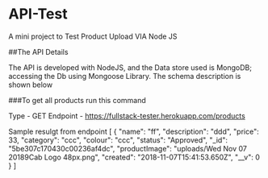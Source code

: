 # API-Test
A mini project to Test Product Upload VIA Node JS

##The API Details

The API is developed with NodeJS, and the Data store used is MongoDB; accessing the Db using Mongoose Library. The schema description is shown below

###To get all products run this command

Type - GET
Endpoint - https://fullstack-tester.herokuapp.com/products

Sample resulgt from endpoint
[
{
"name": "ff",
"description": "ddd",
"price": 33,
"category": "ccc",
"colour": "ccc",
"status": "Approved",
"_id": "5be307c170430c00236af4dc",
"productImage": "uploads/Wed Nov 07 20189Cab Logo 48px.png",
"created": "2018-11-07T15:41:53.650Z",
"__v": 0
}
]
